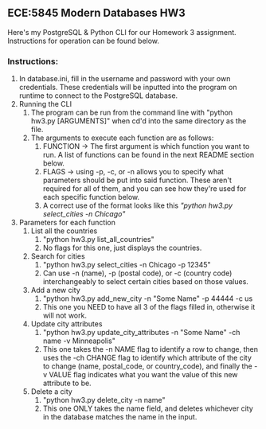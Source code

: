 ## ECE:5845 Modern Databases HW3
Here's my PostgreSQL & Python CLI for our Homework 3 assignment. Instructions for operation can be found below.

### Instructions:
1. In database.ini, fill in the username and password with your own credentials. These credentials will be inputted into the program on runtime to connect to the PostgreSQL database.
2. Running the CLI
   1. The program can be run from the command line with "python hw3.py [ARGUMENTS]" when cd'd into the same directory as the file.
   2. The arguments to execute each function are as follows:
      1. FUNCTION -> The first argument is which function you want to run. A list of functions can be found in the next README section below.
      2. FLAGS -> using -p, -c, or -n allows you to specify what parameters should be put into said function. These aren't required for all of them, and you can see how they're used for each specific function below.
      3. A correct use of the format looks like this *"python hw3.py select_cities -n Chicago"*
3. Parameters for each function
   1. List all the countries
      1. "python hw3.py list_all_countries"
      2. No flags for this one, just displays the countries.
   2. Search for cities
      1. "python hw3.py select_cities -n Chicago -p 12345"
      2. Can use -n (name), -p (postal code), or -c (country code) interchangeably to select certain cities based on those values.
   3. Add a new city
      1. "python hw3.py add_new_city -n "Some Name" -p 44444 -c us
      2. This one you NEED to have all 3 of the flags filled in, otherwise it will not work.
   4. Update city attributes
      1. "python hw3.py update_city_attributes -n "Some Name" -ch name -v Minneapolis"
      2. This one takes the -n NAME flag to identify a row to change, then uses the -ch CHANGE flag to identify which attribute of the city to change (name, postal_code, or country_code), and finally the -v VALUE flag indicates what you want the value of this new attribute to be.
   5. Delete a city
      1. "python hw3.py delete_city -n name"
      2. This one ONLY takes the name field, and deletes whichever city in the database matches the name in the input.